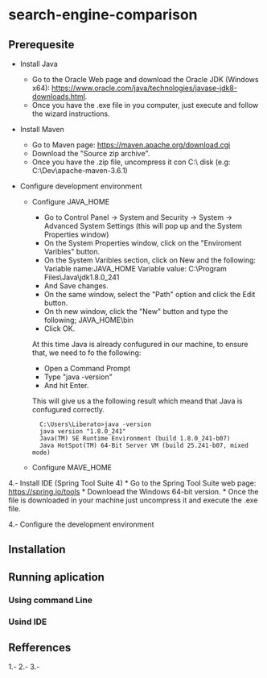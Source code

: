 # search-engine-comparison


## Prerequesite

* Install Java
	- Go to the Oracle Web page and download the Oracle JDK (Windows x64): https://www.oracle.com/java/technologies/javase-jdk8-downloads.html.
	- Once you have the .exe file in you computer, just execute and follow the wizard instructions.

* Install Maven 
	- Go to Maven page: https://maven.apache.org/download.cgi
	- Download the "Source zip archive".
	- Once you have the .zip file, uncompress it con C:\ disk (e.g: C:\Dev\apache-maven-3.6.1)	

* Configure development environment
	* Configure JAVA_HOME 
		- Go to Control Panel -> System and Security -> System -> Advanced System Settings (this will pop up and the System Properties window)
		- On the System Properties window, click on the "Enviroment Varibles" button.
		- On the System Varibles section, click on New and the following:
			Variable name:JAVA_HOME
			Variable value: C:\Program Files\Java\jdk1.8.0_241
		- And Save changes.
		- On the same window, select the "Path" option and click the Edit button.
		- On th new window, click the "New" button and type the following;
			JAVA_HOME\bin
		- Click OK.
		
		At this time Java is already confugured in our machine, to ensure that, we need to fo the following:
		- Open a Command Prompt
		- Type "java -version"
		- And hit Enter.
	
		This will give us a the following result which meand that Java is confugured correctly.
	
			C:\Users\Liberato>java -version
			java version "1.8.0_241"
			Java(TM) SE Runtime Environment (build 1.8.0_241-b07)
			Java HotSpot(TM) 64-Bit Server VM (build 25.241-b07, mixed mode)
	
	
	
	* Configure MAVE_HOME


4.- Install IDE (Spring Tool Suite 4)
	* Go to the Spring Tool Suite web page: https://spring.io/tools
	* Downloead the Windows 64-bit version.
	* Once the file is downloaded in your machine just uncompress it  and execute the .exe file.



4.- Configure the development environment 




## Installation

## Running aplication

### Using command Line

### Usind IDE


## Refferences

1.-
2.-
3.-


